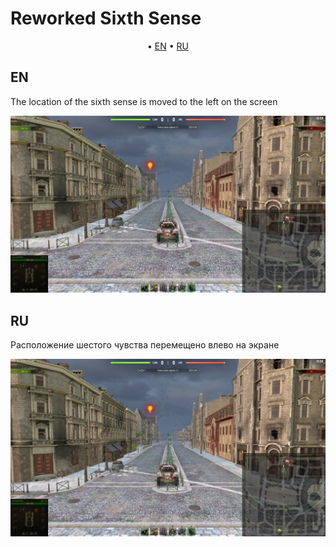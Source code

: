 # Reworked Sixth Sense

<p align="center">
	&bull; <a href="#en">EN</a> &bull; <a href="#ru">RU</a> 
</p>

## EN

The location of the sixth sense is moved to the left on the screen

<p align="center">
  <img src="./assets/images/SS.jpg" alt="Preview"/>
</p>

## RU

Расположение шестого чувства перемещено влево на экране

<p align="center">
  <img src="./assets/images/SS.jpg" alt="Preview"/>
</p>